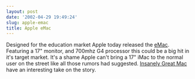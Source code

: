 ```yaml
---
layout: post
date: '2002-04-29 19:49:24'
slug: apple-emac
title: Apple eMac
---
```


Designed for the education market Apple today released the [eMac](http://www.apple.com/education/emac/). Featuring a 17" monitor, and 700mhz G4 processor this could be a big hit in it's target market. It's a shame Apple can't bring a 17" iMac to the normal user on the street like all those rumors had suggested. [Insanely Great Mac](http://www.insanely-great.com/news.php?id=334) have an interesting take on the story.